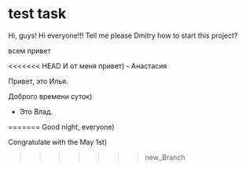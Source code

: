 # test task
Hi, guys!
Hi everyone!!!
Tell me please Dmitry how to start this project?

всем привет

<<<<<<< HEAD
И от меня привет) - Анастасия

Привет, это Илья.
 
Доброго времени суток) 
 - Это Влад.

=======
Good night, everyone)

Congratulate with the May 1st)
>>>>>>> new_Branch
